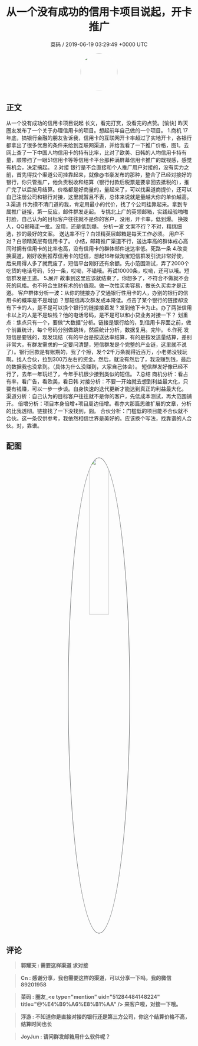 <h1 align="center">从一个没有成功的信用卡项目说起，开卡推广</h1>
<p align="center">
    <a>菜码 / 2019-06-19 03:29:49 &#43;0000 UTC</a>
</p>

<div align="center">
    <img src="https://images.zsxq.com/FueDmlW3q5mopmQnkA2SS87jcU_O?e=1590940799&amp;token=kIxbL07-8jAj8w1n4s9zv64FuZZNEATmlU_Vm6zD:7jTAsQqmruyRZi7Goh_rW0IyvJs=" width="100" height="100" style="border:1px solid;border-radius:50%; color:#ffffff"/>
</div>

## 正文

<div>
  从一个没有成功的信用卡项目说起
长文，看完打赏，没看完的点赞。[愉快]
昨天圈友发布了一个关于办理信用卡的项目。想起前年自己做的一个项目。
1.商机
17年底，搞银行金融的朋友告诉我，信用卡的互联网开卡率超过了实地开卡，各银行都拿出了很多优惠的条件来给到互联网渠道，并给我看了一下推广价格，图1。去网上查了一下中国人均信用卡的持有比率，比对了欧美、日韩的人均信用卡持有量，顺带扫了一眼51信用卡等等信用卡平台那种满屏幕信用卡推广的既视感，感觉有机会，决定搞起。
2.对接
银行是不会直接和个人推广用户对接的，没有实力之前，首先得找个渠道公司挂靠起来，就像@书豪发布的那种，整合了已经对接好的银行，你只管推广，他负责税收和结算（银行付款后税票是要拿回去抵税的），推广完了以后按月结算。价格都是好商量的，量起来了，可以找渠道商提价，还可以自己注册公司和银行对接，这里就暂且不表，总体来说就是量越大你的单价越高。
3.渠道
作为摸不清门道的我，肯定用最小的代价，找了个公司挂靠起来。拿到专属推广链接，第一反应，邮件群发走起。
专挑北上广的英领邮箱，实践经验啪啪打脸，自己认为的目标客户往往就不是你的客户，没用，开卡率，低到爆。
换拨人，QQ邮箱走一批。没用，还是低到爆。
分析一波
文案不行？不对，精挑细选，抄的最好的文案。
送达率不行？白领精英层邮箱是每天工作必须。
用户不对？白领精英层有信用卡了。
小结，邮箱推广渠道不行，送达率高的群体戒心高同时拥有信用卡的比率也高，没有信用卡的群体邮件送达率低。死路一条
4.改变
换渠道，刚好收到推荐信用卡的短信，想起16年做淘宝短信群发引流非常好使，后来用得人多了就荒废了，短信平台刚好还有余额。先小范围测试，弄了2000个吃货的电话号码，5分一条，哎呦，不错哦。再试10000条，哎呦，还可以哦。短信群发是王道。
5.展开
故事到这里应该就结束了，你想多了，不符合不做就不会死的风格。也不符合生财有术的价值观。做一次性买卖容易，做长久买卖才是正道。
客户群体分析一波：从你的链接办了交通银行性用卡的人，办别的银行的信用卡的概率是不是增加 ？那短信再次群发成本降低。点击了某个银行的链接却没有下卡的人，是不是可以换个银行的链接接着发？发到他下卡为止。办了两张信用卡以上的人是不是缺钱？他的电话号码，是不是可以和小贷业务对接一下？
划重点：焦点只有一个，要做“大数据”分析。链接是银行给的，到信用卡界面之前，做个前置统计，每个号码分别做跳转，然后统计分析，数据复用。完毕。
6.作死
发短信是要钱的，现发现结（有的平台是按送达率结算，有的是按发送量结算，差别非常大，有群发需求的一定要问清楚，短信群发是个完整的产业链，这里就不说了）。银行回款是有账期的，我了个擦，发个2千万条就得近百万，小老弟没钱玩啊。找人合伙，拉到300万左右的资金。然后，就没有然后了，我没赚到钱，最后的数据我也没拿到。（具体为什么没赚到，大家自己体会）。
短信群发好像已经不行了，去年一年玩烂了，今年手机很少接到类似的短信。
7.总结 
商机分析：看占有率，看广告，看欧美，看日韩
对接分析：不要一开始就去想到利益最大化，只要有钱赚，可以一步一步谈。自身快速的迭代更新才能达到真正的利益最大化。
渠道分析：自己认为的目标客户往往就不是你的客户，先低成本测试，再大范围铺开。
倍增分析：项目本身倍增&#43;项目周边倍增。看亦大那篇思维扩展的文章，分析的比我透彻。链接找了一下没找到，囧。
合伙分析：门槛低的项目能不合伙就不合伙。这一条仅供参考，我依然相信世界是美好的。应该换个写法，找靠谱的人合伙。对，靠谱。
</div>

## 配图
<div class="image" align="center">

<img src="https://images.zsxq.com/FjhkIP7YnMkmPvqGExb8zmLMawo_?imageMogr2/auto-orient/thumbnail/800x/format/jpg/blur/1x0/quality/75&amp;e=1590940799&amp;token=kIxbL07-8jAj8w1n4s9zv64FuZZNEATmlU_Vm6zD:lvWNB_3rglygPrGsLbV1ek0vA10=" width="33%" height="33%" style="border:1px solid;border-radius:50%; color:#3c3f41"/>

</div>

## 评论

<div align="left">
<div>

<blockquote >
<span> <strong>郭耀天 : 需要这样渠道 求对接 </strong></span>
</blockquote>

<blockquote >
<span> <strong>Cn : 感谢分享，我也需要这样的渠道，可以分享一下吗，我的微信89201958 </strong></span>
</blockquote>

<blockquote >
<span> <strong>菜码 : 圈友_&lt;e type=&#34;mention&#34; uid=&#34;51284484148224&#34; title=&#34;@%E4%B9%A6%E8%B1%AA&#34; /&gt; 来客户啦，对接一下哦。 </strong></span>
</blockquote>

<blockquote >
<span> <strong>浮游 : 不知道你是直接对接的银行还是第三方公司，你这个结算价格不高，结算时间也长 </strong></span>
</blockquote>

<blockquote >
<span> <strong>JoyJun : 请问群发邮箱用什么软件呢？ </strong></span>
</blockquote>

</div>
</div>